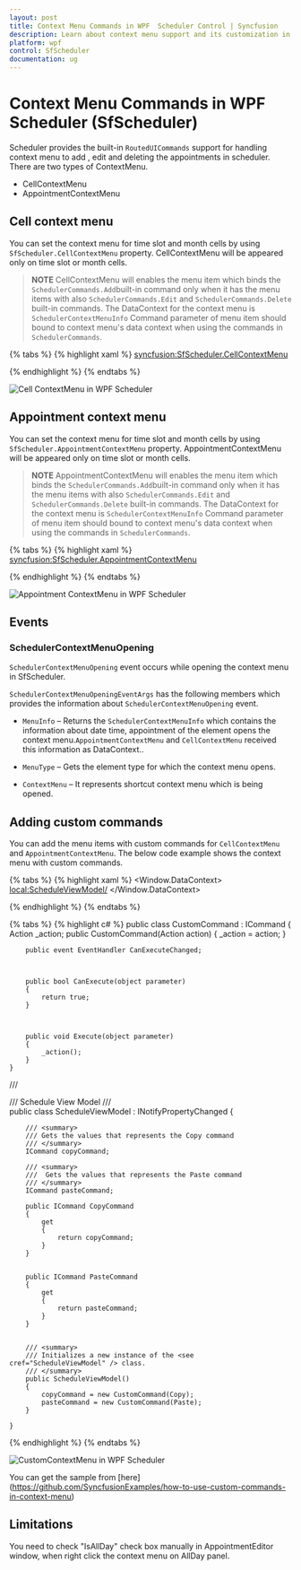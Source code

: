 ```yaml
---
layout: post
title: Context Menu Commands in WPF  Scheduler Control | Syncfusion
description: Learn about context menu support and its customization in Syncfusion WPF Scheduler (SfScheduler) control and more details. 
platform: wpf
control: SfScheduler
documentation: ug
---
```


# Context Menu Commands in WPF Scheduler (SfScheduler)

Scheduler provides the built-in `RoutedUICommands` support for handling context menu to add , edit and deleting the appointments in scheduler. There are two types of ContextMenu.

* CellContextMenu
* AppointmentContextMenu

## Cell context menu

You can set the context menu for time slot and month cells by using `SfScheduler.CellContextMenu` property. CellContextMenu will be appeared only on time slot or month cells.

>**NOTE**
CellContextMenu will enables the menu item which binds the `SchedulerCommands.Add`built-in command only when it has the menu items with also `SchedulerCommands.Edit` and `SchedulerCommands.Delete` built-in commands.
The DataContext for the context menu is `SchedulerContextMenuInfo` Command parameter of menu item should bound to context menu's data context when using the commands in `SchedulerCommands`.

{% tabs %}
{% highlight xaml %}
<syncfusion:SfScheduler.CellContextMenu>
<ContextMenu>
<MenuItem Command="{Binding Source={x:Static Member=syncfusion:SchedulerCommands.Add}}" CommandParameter ="{Binding}" Header="Add">
</MenuItem>
</ContextMenu>
</syncfusion:SfScheduler.CellContextMenu>

{% endhighlight %}
{% endtabs %}

![Cell ContextMenu in WPF Scheduler](images/scheduler/ContextMenu/CellContextMenu.png)

## Appointment context menu

You can set the context menu for time slot and month cells by using `SfScheduler.AppointmentContextMenu` property. AppointmentContextMenu will be appeared only on time slot or month cells.

>**NOTE**
AppointmentContextMenu will enables the menu item which binds the `SchedulerCommands.Add`built-in command only when it has the menu items with also `SchedulerCommands.Edit` and `SchedulerCommands.Delete` built-in commands.
The DataContext for the context menu is `SchedulerContextMenuInfo` Command parameter of menu item should bound to context menu's data context when using the commands in `SchedulerCommands`.

{% tabs %}
{% highlight xaml %}
<syncfusion:SfScheduler.AppointmentContextMenu>
<ContextMenu>
<MenuItem Command="{Binding Source={x:Static Member=syncfusion:SchedulerCommands.Edit}}"
                    CommandParameter ="{Binding}"
                    Header="Edit">
</MenuItem>
<MenuItem Command="{Binding Source={x:Static Member=syncfusion:SchedulerCommands.Delete}}"
CommandParameter ="{Binding}"
Header="Delete">
</MenuItem>
</ContextMenu>
</syncfusion:SfScheduler.AppointmentContextMenu>

{% endhighlight %}
{% endtabs %}

![Appointment ContextMenu in WPF Scheduler](images/scheduler/ContextMenu/AppointmentContextMenu.png)

## Events

### SchedulerContextMenuOpening

`SchedulerContextMenuOpening` event occurs while opening the context menu in SfScheduler. 

`SchedulerContextMenuOpeningEventArgs` has the following members which provides the information about `SchedulerContextMenuOpening` event.

* `MenuInfo` – Returns the `SchedulerContextMenuInfo` which contains the information about date time, appointment of the element opens the context menu.`AppointmentContextMenu` and `CellContextMenu` received this information as DataContext.. 

* `MenuType` – Gets the element type for which the context menu opens.

* `ContextMenu` – It represents shortcut context menu which is being opened.

## Adding custom commands

You can add the menu items with custom commands for `CellContextMenu` and `AppointmentContextMenu`. The below code example shows the context menu with custom commands.

{% tabs %}
{% highlight xaml %}
<Window.DataContext>
        <local:ScheduleViewModel/>
</Window.DataContext>
<ContextMenu>
<MenuItem Command="{Binding CopyCommand}" CommandTarget="{Binding}" Header="Copy"></MenuItem>
<MenuItem Command="{Binding PasteCommand}" CommandTarget="{Binding}" Header="Paste"></MenuItem>
</ContextMenu>

{% endhighlight %}
{% endtabs %}

{% tabs %}
{% highlight c# %}
   public class CustomCommand : ICommand
    {
        Action _action;
        public CustomCommand(Action action)
        {
            _action = action;
        }



        public event EventHandler CanExecuteChanged;



        public bool CanExecute(object parameter)
        {
            return true;
        }



        public void Execute(object parameter)
        {
            _action();
        }
    }

   /// <summary>
    /// Schedule View Model
    /// </summary>
    public class ScheduleViewModel : INotifyPropertyChanged
    {

        /// <summary>
        /// Gets the values that represents the Copy command
        /// </summary>
        ICommand copyCommand;

        /// <summary>
        ///  Gets the values that represents the Paste command
        /// </summary>
        ICommand pasteCommand;

        public ICommand CopyCommand
        {
            get
            {
                return copyCommand;
            }
        }

    
        public ICommand PasteCommand
        {
            get
            {
                return pasteCommand;
            }
        }


        /// <summary>
        /// Initializes a new instance of the <see cref="ScheduleViewModel" /> class.
        /// </summary>
        public ScheduleViewModel()
        {
            copyCommand = new CustomCommand(Copy);
            pasteCommand = new CustomCommand(Paste);
        }

    }

{% endhighlight %}
{% endtabs %}

![CustomContextMenu in WPF Scheduler](images/scheduler/ContextMenu/CustomContextMenu.png)

You can get the sample from [here] (https://github.com/SyncfusionExamples/how-to-use-custom-commands-in-context-menu)

## Limitations

You need to check "IsAllDay" check box manually in AppointmentEditor window, when right click the context menu on AllDay panel.
